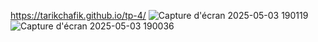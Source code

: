 https://tarikchafik.github.io/tp-4/
![Capture d'écran 2025-05-03 190119](https://github.com/user-attachments/assets/356792e4-d340-4bd3-a381-91f06a8f0f59)
![Capture d'écran 2025-05-03 190036](https://github.com/user-attachments/assets/cd8f710f-f7fa-47b6-8d7d-7e2fdc7ed091)
